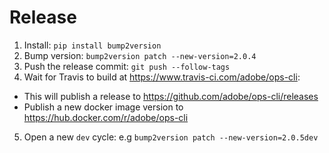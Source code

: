 # Release

1. Install: `pip install bump2version`
2. Bump version: `bump2version patch --new-version=2.0.4`
3. Push the release commit: `git push --follow-tags`
4. Wait for Travis to build at https://www.travis-ci.com/adobe/ops-cli:
  * This will publish a release to https://github.com/adobe/ops-cli/releases
  * Publish a new docker image version to https://hub.docker.com/r/adobe/ops-cli
5. Open a new `dev` cycle: e.g `bump2version patch --new-version=2.0.5dev`

